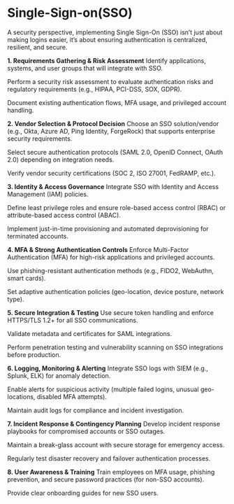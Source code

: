 # Single-Sign-on(SSO)
A security perspective, implementing Single Sign-On (SSO) isn’t just about making logins easier, it’s about ensuring authentication is centralized, resilient, and secure.

**1. Requirements Gathering & Risk Assessment**
Identify applications, systems, and user groups that will integrate with SSO.

Perform a security risk assessment to evaluate authentication risks and regulatory requirements (e.g., HIPAA, PCI-DSS, SOX, GDPR).

Document existing authentication flows, MFA usage, and privileged account handling.

**2. Vendor Selection & Protocol Decision**
Choose an SSO solution/vendor (e.g., Okta, Azure AD, Ping Identity, ForgeRock) that supports enterprise security requirements.

Select secure authentication protocols (SAML 2.0, OpenID Connect, OAuth 2.0) depending on integration needs.

Verify vendor security certifications (SOC 2, ISO 27001, FedRAMP, etc.).

**3. Identity & Access Governance**
Integrate SSO with Identity and Access Management (IAM) policies.

Define least privilege roles and ensure role-based access control (RBAC) or attribute-based access control (ABAC).

Implement just-in-time provisioning and automated deprovisioning for terminated accounts.

**4. MFA & Strong Authentication Controls**
Enforce Multi-Factor Authentication (MFA) for high-risk applications and privileged accounts.

Use phishing-resistant authentication methods (e.g., FIDO2, WebAuthn, smart cards).

Set adaptive authentication policies (geo-location, device posture, network type).

**5. Secure Integration & Testing**
Use secure token handling and enforce HTTPS/TLS 1.2+ for all SSO communications.

Validate metadata and certificates for SAML integrations.

Perform penetration testing and vulnerability scanning on SSO integrations before production.

**6. Logging, Monitoring & Alerting**
Integrate SSO logs with SIEM (e.g., Splunk, ELK) for anomaly detection.

Enable alerts for suspicious activity (multiple failed logins, unusual geo-locations, disabled MFA attempts).

Maintain audit logs for compliance and incident investigation.

**7. Incident Response & Contingency Planning**
Develop incident response playbooks for compromised accounts or SSO outages.

Maintain a break-glass account with secure storage for emergency access.

Regularly test disaster recovery and failover authentication processes.

**8. User Awareness & Training**
Train employees on MFA usage, phishing prevention, and secure password practices (for non-SSO accounts).

Provide clear onboarding guides for new SSO users.
